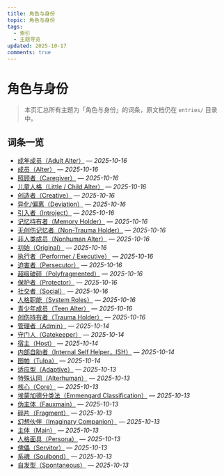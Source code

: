 ```yaml
---
title: 角色与身份
topic: 角色与身份
tags:
  - 索引
  - 主题导览
updated: 2025-10-17
comments: true
---
```


# 角色与身份

> 本页汇总所有主题为「角色与身份」的词条，原文档仍在 `entries/` 目录中。

## 词条一览

- [成年成员（Adult Alter）](Adult-Alter.md) — *2025-10-16*
- [成员（Alter）](Alter.md) — *2025-10-16*
- [照顾者（Caregiver）](Caregiver.md) — *2025-10-16*
- [儿童人格（Little / Child Alter）](Child-Alter.md) — *2025-10-16*
- [创造者（Creative）](Creative.md) — *2025-10-16*
- [异化/偏离（Deviation）](Deviation.md) — *2025-10-16*
- [引入者（Introject）](Introject.md) — *2025-10-16*
- [记忆持有者（Memory Holder）](Memory-Holder.md) — *2025-10-16*
- [无创伤记忆者（Non-Trauma Holder）](Non-Trauma-Holder.md) — *2025-10-16*
- [非人类成员（Nonhuman Alter）](Nonhuman-Alter.md) — *2025-10-16*
- [初始（Original）](Original.md) — *2025-10-16*
- [执行者（Performer / Executive）](Performer-Executive.md) — *2025-10-16*
- [迫害者（Persecutor）](Persecutor.md) — *2025-10-16*
- [超级破碎（Polyfragmented）](Polyfragmented.md) — *2025-10-16*
- [保护者（Protector）](Protector.md) — *2025-10-16*
- [社交者（Social）](Social.md) — *2025-10-16*
- [人格职能（System Roles）](System-Roles.md) — *2025-10-16*
- [青少年成员（Teen Alter）](Teen-Alter.md) — *2025-10-16*
- [创伤持有者（Trauma Holder）](Trauma-Holder.md) — *2025-10-16*
- [管理者（Admin）](Admin.md) — *2025-10-14*
- [守门人（Gatekeeper）](Gatekeeper.md) — *2025-10-14*
- [宿主（Host）](Host.md) — *2025-10-14*
- [内部自助者（Internal Self Helper，ISH）](Internal-Self-Helper-ISH.md) — *2025-10-14*
- [图帕（Tulpa）](Tulpa.md) — *2025-10-14*
- [适应型（Adaptive）](Adaptive.md) — *2025-10-13*
- [特殊认同（Alterhuman）](Alterhuman.md) — *2025-10-13*
- [核心（Core）](Core.md) — *2025-10-13*
- [埃蒙加德分类法（Emmengard Classification）](Emmengard-Classification.md) — *2025-10-13*
- [伪主体（Fauxmain）](Fauxmain.md) — *2025-10-13*
- [碎片（Fragment）](Fragment.md) — *2025-10-13*
- [幻想伙伴（Imaginary Companion）](Imaginary-Companion.md) — *2025-10-13*
- [主体（Main）](Main.md) — *2025-10-13*
- [人格面具（Persona）](Persona.md) — *2025-10-13*
- [傀儡（Servitor）](Servitor.md) — *2025-10-13*
- [系魂（Soulbond）](Soulbond.md) — *2025-10-13*
- [自发型（Spontaneous）](Spontaneous.md) — *2025-10-13*
